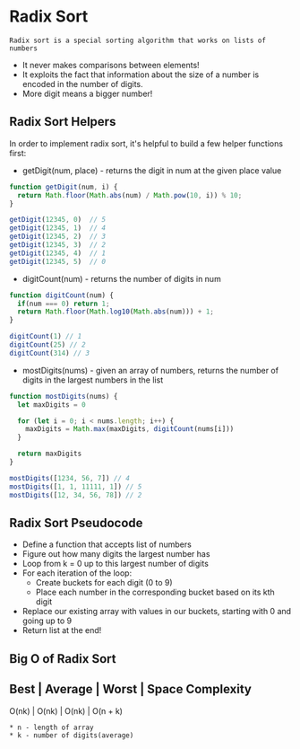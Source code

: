 # Radix Sort
```
Radix sort is a special sorting algorithm that works on lists of numbers
```

* It never makes comparisons between elements!
* It exploits the fact that information about the size of a number is encoded in the number of digits.
* More digit means a bigger number!

## Radix Sort Helpers
In order to implement radix sort, it's helpful to build a few helper functions first:
* getDigit(num, place) - returns the digit in num at the given place value

```js
function getDigit(num, i) {
  return Math.floor(Math.abs(num) / Math.pow(10, i)) % 10;
}

getDigit(12345, 0)  // 5
getDigit(12345, 1)  // 4
getDigit(12345, 2)  // 3
getDigit(12345, 3)  // 2
getDigit(12345, 4)  // 1
getDigit(12345, 5)  // 0
```

* digitCount(num) - returns the number of digits in num

```js
function digitCount(num) {
  if(num === 0) return 1;
  return Math.floor(Math.log10(Math.abs(num))) + 1;
}

digitCount(1) // 1
digitCount(25) // 2
digitCount(314) // 3
```

* mostDigits(nums) - given an array of numbers, returns the number of digits in the largest numbers in the list

```js
function mostDigits(nums) {
  let maxDigits = 0

  for (let i = 0; i < nums.length; i++) {
    maxDigits = Math.max(maxDigits, digitCount(nums[i]))
  }

  return maxDigits
}

mostDigits([1234, 56, 7]) // 4
mostDigits([1, 1, 11111, 1]) // 5
mostDigits([12, 34, 56, 78]) // 2
```

## Radix Sort Pseudocode
* Define a function that accepts list of numbers
* Figure out how many digits the largest number has
* Loop from k = 0 up to this largest number of digits
* For each iteration of the loop:
  * Create buckets for each digit (0 to 9)
  * Place each number in the corresponding bucket based on its kth digit
* Replace our existing array with values in our buckets, starting with 0 and going up to 9
* Return list at the end!

## Big O of Radix Sort

Best    | Average | Worst   | Space Complexity
----------------------------------------------
O(nk)   | O(nk)   | O(nk)   | O(n + k)

```
* n - length of array
* k - number of digits(average)
```
